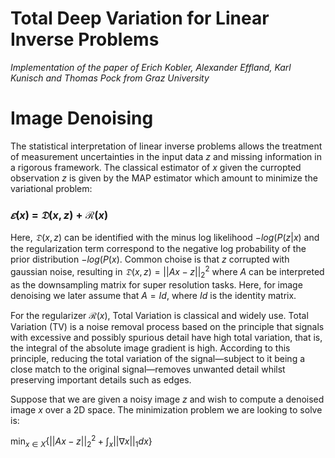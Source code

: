 # **Total Deep Variation for Linear Inverse Problems**

*Implementation of the paper of Erich Kobler, Alexander Effland, Karl Kunisch and Thomas Pock from Graz University*

# **Image Denoising**

The statistical interpretation of linear inverse problems allows the treatment of measurement uncertainties in the input
data $z$ and missing information in a rigorous framework. The classical estimator of $x$ given the curropted observation $z$ is given by the MAP estimator which amount to minimize the variational problem:

### $𝜀(x)$ = $𝔇(x,z) + ℛ(x)$

Here, $𝔇(x,z)$ can be identified with the minus log likelihood $-log(P(z|x)$ and the regularization term correspond to the negative log probability of the prior distribution $-log(P(x)$. Common choise is that $z$ corrupted with gaussian noise, resulting in $𝔇(x,z) = ||Ax-z||^2_2$ where $A$ can be interpreted as the downsampling matrix for super resolution tasks.
Here, for image denoising we later assume that $A = Id$, where $Id$ is the identity matrix.

For the regularizer $ℛ(x)$, Total Variation is classical and widely use. 
Total Variation (TV) is a noise removal process based on the principle that signals with excessive and possibly spurious detail have high total variation, that is, the integral of the absolute image gradient is high. According to this principle, reducing the total variation of the signal—subject to it being a close match to the original signal—removes unwanted detail whilst preserving important details such as edges.

Suppose that we are given a noisy image $z$ and wish to compute a denoised image $x$ over a 2D space. The minimization problem we are looking to solve is:

$\min_{x \in X}{\{{||Ax-z||^2_2}+\int_{x}||\nabla x||_1dx\}}$

